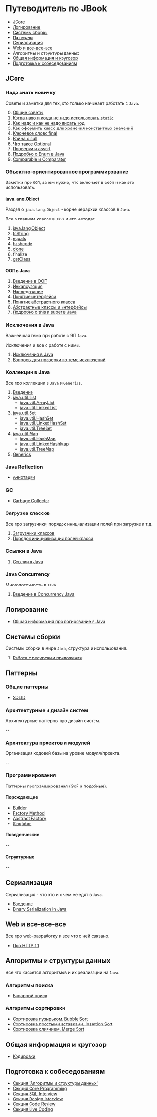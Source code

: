 # Путеводитель по JBook

- [JCore](#jcore)
- [Логирование](#логирование)
- [Системы сборки](#системы-сборки)
- [Паттерны](#паттерны)
- [Сериализация](#сериализация)
- [Web и все-все-все](#web-и-все-все-все)
- [Алгоритмы и структуры данных](#алгоритмы-и-структуры-данных)
- [Общая информация и кругозор](#общая-информация-и-кругозор)
- [Подготовка к собеседованиям](#подготовка-к-собеседованиям)

## JCore

### Надо знать новичку

Советы и заметки для тех, кто только начинает работать с `Java`.

0. [Общие советы](jcore/beginner/common_advices.md)
1. [Когда надо и когда не надо использовать `static`](jcore/beginner/static_java.md)
2. [Как надо и как не надо писать код](jcore/beginner/code_style.md)
3. [Как оформить класс для хранения константных значений](jcore/beginner/classes_for_static.md)
4. [Ключевое слово final](jcore/beginner/final.md)
5. [Война с null](jcore/beginner/null_war.md)
6. [Что такое Optional](jcore/beginner/optional.md)
7. [Проверки и assert](jcore/beginner/assertions.md)
8. [Подробно о Enum в Java](jcore/beginner/enum.md)
9. [Comparable и Comparator](jcore/beginner/comparable_comparator.md)

### Объектно-ориентированное программирование

Заметки про `ООП`, зачем нужно, что включает в себя и как это использовать.

#### java.lang.Object

Раздел о `java.lang.Object` - корне иерархии классов в `Java`.

Все о главном классе в `Java` и его методах.

1. [java.lang.Object](jcore/object/intro.md)
2. [toString](jcore/object/toString.md)
3. [equals](jcore/object/equals.md)
4. [hashcode](jcore/object/hashcode.md)
5. [clone](jcore/object/clone.md)
6. [finalize](jcore/object/finalize.md)
7. [getClass](jcore/object/getClass.md)

#### ООП в Java

1. [Введение в ООП](jcore/oop/intro.md)
2. [Инкапсуляция](jcore/oop/encapsulation.md)
3. [Наследование](jcore/oop/inheritance.md)
4. [Понятие интерфейса](jcore/oop/interface.md)
5. [Понятие абстрактного класса](jcore/oop/abstract_class.md)
6. [Абстрактные классы и интерфейсы](jcore/oop/abstract_vs_interface.md)
7. [Подробно о this и super в Java](jcore/oop/this_super.md)

### Исключения в Java

Важнейшая тема при работе с ЯП `Java`.

Исключения и все о работе с ними.

1. [Исключения в Java](jcore/exceptions/exceptions.md)
2. [Вопросы для проверки по теме исключений](jcore/exceptions/questions.md)

### Коллекции в Java

Все про коллекции в `Java` и `Generics`.

1. [Введение](jcore/collections/intro.md)
2. [java.util.List](jcore/collections/list/intro.md)
    - [java.util.ArrayList](jcore/collections/list/array_list.md)
    - [java.util.LinkedList](jcore/collections/list/linked_list.md)
3. [java.util.Set](jcore/collections/set/intro.md)
    - [java.util.HashSet](jcore/collections/set/hash_set.md)
    - [java.util.LinkedHashSet](jcore/collections/set/linked_hash_set.md)
    - [java.util.TreeSet](jcore/collections/set/tree_set.md)
4. [java.util.Map](jcore/collections/map/intro.md)
    - [java.util.HashMap](jcore/collections/map/hash_map.md)
    - [java.util.LinkedHashMap](jcore/collections/map/linked_hash_map.md)
    - [java.util.TreeMap](jcore/collections/map/tree_map.md)
5. [Generics](jcore/collections/generics/generics.md)

### Java Reflection

- [Аннотации](jcore/reflection/annotations.md)

### GC

- [Garbage Collector](jcore/garbage_collector.md)

### Загрузка классов

Все про загрузчики, порядок инициализации полей при загрузке и т.д.

1. [Загрузчики классов](jcore/class_loading.md)
2. [Порядок инициализации полей класса](jcore/beginner/order_of_loading.md)

### Ссылки в Java

  1. [Ссылки в Java](jcore/reference.md)

### Java Concurrency

Многопоточность в `Java`.

1. [Введение в Concurrency Java](jcore/concurrency/intro.md)

## Логирование

- [Общая информация про логирование в Java](logging/logging.md)

## Системы сборки

  Системы сборки в мире `Java`, структура и использования.

  1. [Работа с ресурсами приложения](build/resources.md)

## Паттерны

### Общие паттерны

- [SOLID](patterns/SOLID.md)

### Архитектурные и дизайн систем

Архитектурные паттерны про дизайн систем.

--

### Архитектура проектов и модулей

Организация кодовой базы на уровне модуля/проекта.

--

### Программирования

Паттерны программирования (GoF и подобные).

#### Порождающие

- [Builder](patterns/programming/creational/builder.md)
- [Factory Method](patterns/programming/creational/factory_method.md)
- [Abstract Factory](patterns/programming/creational/abstract_factory.md)
- [Singleton](patterns/programming/creational/singleton.md)

#### Поведенческие

--

#### Структурные

--

## Сериализация

Сериализация - что это и с чем ее едят в `Java`.

- [Введение](serialization/intro.md)
- [Binary Serialization in Java](serialization/binary/binary.md)

## Web и все-все-все

Все про web-разработку и все что с ней связано.

- [Про HTTP 1.1](web/http/http_11.md)

## Алгоритмы и структуры данных

Все что касается алгоритмов и их реализаций на `Java`.

### Алгоритмы поиска

- [Бинарный поиск](algorithms/search/binary.md)

### Алгоритмы сортировки

- [Сортировка пузырьком. Bubble Sort](algorithms/sorting/bubble.md)
- [Сортировка простыми вставками. Insertion Sort](algorithms/sorting/insertion.md)
- [Сортировка слиянием. Merge Sort](algorithms/sorting/insertion.md)

## Общая информация и кругозор

- [Кодировки](other/encoding.md)

## Подготовка к собеседованиям

- [Секция 'Алгоритмы и структуры данных'](interview/algorithms/intro.md)
- [Секция Core Programming](interview/core/intro.md)
- [Секция SQL Interview](interview/sql/intro.md)
- [Секция Design Interview](interview/design_interview/intro.md)
- [Секция Code Review](interview/code_review/intro.md)
- [Секция Live Coding](interview/live_coding/intro.md)
